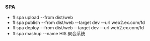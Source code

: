 ### SPA

- fl spa upload --from dist/web
- fl spa publish --from dist/web --target dev --url web2.ex.com/fd
- fl spa deploy --from dist/web --target dev --url web2.ex.com/fd
- fl spa mashup --name HIS 聚合系统
